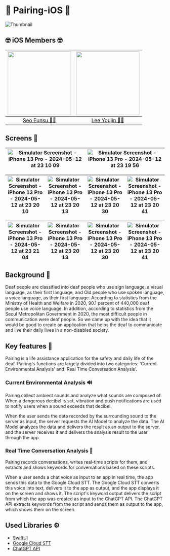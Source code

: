 # 🍎 Pairing-iOS 🍎
![Thumbnail](https://github.com/BookJamm/FE/assets/80394340/1a1848b5-060e-4cf5-8afd-fbcd2ec0da5f)

## 🤓 iOS Members 🤓

<img width="200px" src="https://avatars.githubusercontent.com/u/87434861?v=4"/> | <img width="200px" src="https://avatars.githubusercontent.com/u/80394340?v=4"/> | 
|:-----:|:-----:|
|[Seo Eunsu 👩‍💻](https://github.com/EunsuSeo01)|[Lee Youjin 👩‍💻](https://github.com/youz2me)|

## Screens 📱
|![Simulator Screenshot - iPhone 13 Pro - 2024-05-12 at 23 10 09](https://github.com/GraduationProject-Team4/Pairing-iOS/assets/87434861/4b028b1d-de8e-4f32-8f5f-538fee41ff11)|![Simulator Screenshot - iPhone 13 Pro - 2024-05-12 at 23 19 56](https://github.com/GraduationProject-Team4/Pairing-iOS/assets/87434861/c9186fe7-0e2c-4b8a-9bfa-8cef8bbe22fc)|
|--|--|

|![Simulator Screenshot - iPhone 13 Pro - 2024-05-12 at 23 20 10](https://github.com/GraduationProject-Team4/Pairing-iOS/assets/87434861/5eb8fc89-f236-4625-909a-190351dae0f4)|![Simulator Screenshot - iPhone 13 Pro - 2024-05-12 at 23 20 13](https://github.com/GraduationProject-Team4/Pairing-iOS/assets/87434861/0e17c019-64c2-44cc-a5a9-2471a0c24b24)|![Simulator Screenshot - iPhone 13 Pro - 2024-05-12 at 23 20 30](https://github.com/GraduationProject-Team4/Pairing-iOS/assets/87434861/1247cc58-5631-48e9-95b6-f895b25a505f)|![Simulator Screenshot - iPhone 13 Pro - 2024-05-12 at 23 20 41](https://github.com/GraduationProject-Team4/Pairing-iOS/assets/87434861/fc5fe278-e405-4de0-bb9e-e6ba0794aa46)|
|--|--|--|--|

|![Simulator Screenshot - iPhone 13 Pro - 2024-05-12 at 23 21 04](https://github.com/GraduationProject-Team4/Pairing-iOS/assets/87434861/09eddeec-8dc3-4f53-8144-e264a31f38fd)|![Simulator Screenshot - iPhone 13 Pro - 2024-05-12 at 23 20 13](https://github.com/GraduationProject-Team4/Pairing-iOS/assets/87434861/0e17c019-64c2-44cc-a5a9-2471a0c24b24)|![Simulator Screenshot - iPhone 13 Pro - 2024-05-12 at 23 20 30](https://github.com/GraduationProject-Team4/Pairing-iOS/assets/87434861/1247cc58-5631-48e9-95b6-f895b25a505f)|![Simulator Screenshot - iPhone 13 Pro - 2024-05-12 at 23 20 41](https://github.com/GraduationProject-Team4/Pairing-iOS/assets/87434861/fc5fe278-e405-4de0-bb9e-e6ba0794aa46)|
|--|--|--|--|


## Background 💭
Deaf people are classified into deaf people who use sign language, a visual language, as their first language, and Old people who use spoken language, a voice language, as their first language. According to statistics from the Ministry of Health and Welfare in 2020, 90.1 percent of 440,000 deaf people use voice language. In addition, according to statistics from the Seoul Metropolitan Government in 2020, the most difficult people in communication were deaf people. So we came up with the idea that it would be good to create an application that helps the deaf to communicate and live their daily lives in a non-disabled society.

## Key features 📍
Pairing is a life assistance application for the safety and daily life of the deaf.
Pairing's functions are largely divided into two categories: 'Current Environmental Analysis' and 'Real Time Conversation Analysis'.

### Current Environmental Analysis 🔊
Pairing collect ambient sounds and analyze what sounds are composed of. When a dangerous decibel is set, vibration and push notifications are used to notify users when a sound exceeds that decibel.

When the user sends the data recorded by the surrounding sound to the server as input, the server requests the AI Model to analyze the data. The AI Model analyzes the data and delivers the result as an output to the server, and the server receives it and delivers the analysis result to the user through the app.

### Real Time Conversation Analysis 📝
Pairing records conversations, writes real-time scripts for them, and extracts and shows keywords for conversations based on these scripts.

When a user sends a chat voice as input to an app in real time, the app sends this data to the Google Cloud STT. The Google Cloud STT converts this voice into text, delivers it to the app as output, and the app displays it on the screen and shows it. The script's keyword output delivers the script from which the app was created as input to the ChatGPT API. The ChatGPT API extracts keywords from the script and sends them as output to the app, which shows them on the screen.

## Used Libraries ⚙️
- [SwiftUI](https://developer.apple.com/documentation/swiftui/)
- [Google Cloud STT](https://cloud.google.com/speech-to-text/)
- [ChatGPT API](https://platform.openai.com/docs/guides/text-generation/chat-completions-api)

